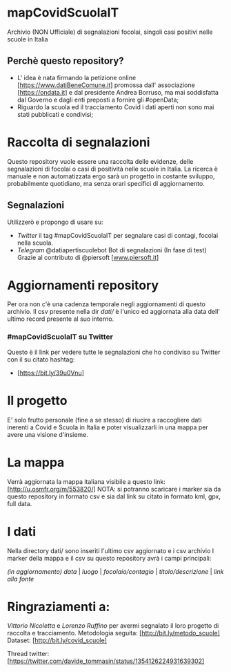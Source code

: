 # mapCovidScuolaIT
Archivio (NON Ufficiale) di segnalazioni focolai, singoli casi positivi nelle scuole in Italia 

## Perchè questo repository?
- L' idea è nata firmando la petizione online [https://www.datiBeneComune.it] promossa dall' associazione [https://ondata.it] e dal presidente Andrea Borruso, ma mai soddisfatta dal Governo e dagli enti preposti a fornire gli #openData;
- Riguardo la scuola ed il tracciamento Covid i dati aperti non sono mai stati pubblicati e condivisi;

# Raccolta di segnalazioni
Questo repository vuole essere una raccolta delle evidenze, delle segnalazioni di focolai o casi di positività nelle scuole in Italia.
La ricerca è manuale e non automatizzata ergo sarà un progetto in costante sviluppo, probabilmente quotidiano, ma senza orari specifici di aggiornamento.

## Segnalazioni
Utilizzerò e propongo di usare su:

- *Twitter* il tag #mapCovidScuolaIT per segnalare casi di contagi, focolai nella scuola.
- *Telegram* @datiapertiscuolebot
Bot di segnalazioni
(In fase di test)
Grazie al contributo di @piersoft [www.piersoft.it] 

# Aggiornamenti repository
Per ora non c'è una cadenza temporale negli aggiornamenti di questo archivio. Il csv presente nella dir *dati/* è l'unico ed aggiornata alla data dell' ultimo record presente al suo interno.

###  #mapCovidScuolaIT su Twitter
Questo è il link per vedere tutte le segnalazioni che ho condiviso su Twitter con il su citato hashtag:
- [https://bit.ly/39u0Vnu]

# Il progetto
E' solo frutto personale (fine a se stesso) di riucire a raccogliere dati inerenti a Covid e Scuola in Italia e poter visualizzarli in una mappa per avere una visione d'insieme.

# La mappa
Verrà aggiornata la mappa italiana visibile a questo link:
[http://u.osmfr.org/m/553820/]
NOTA: si potranno scaricare i marker sia da questo repository in formato csv e sia dal link su citato in formato kml, gpx, full data.

# I dati
Nella directory dati/ sono inseriti l'ultimo csv aggiornato e i csv archivio
I marker della mappa e il csv su questo repository avrà i campi principali:

*(in aggiornamento)*
*data* | *luogo* | *focolaio/contagio* | *titolo/descrizione* | *link alla fonte*

# Ringraziamenti a:
*Vittorio Nicoletta* e *Lorenzo Ruffino* per avermi segnalato il loro progetto di raccolta e tracciamento.
Metodologia seguita:
[http://bit.ly/metodo_scuole]
Dataset:
[http://bit.ly/covid_scuole]

Thread twitter:
[https://twitter.com/davide_tommasin/status/1354126224931639302]
